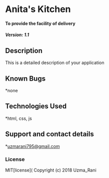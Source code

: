 # Anita's Kitchen
#### To provide the facility of delivery
##### Version: 1.1
## Description
This is a detailed description of your application
## Known Bugs
*none
## Technologies Used
*html, css, js
## Support and contact details
*uzmarani795@gmail.com
### License
MIT[license]( 
Copyright (c) 2018 Uzma_Rani
  
